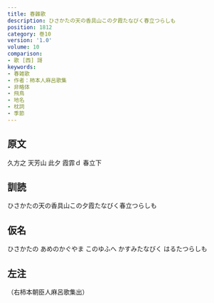 ```yaml
---
title: 春雜歌
description: ひさかたの天の香具山この夕霞たなびく春立つらしも
position: 1812
category: 巻10
version: '1.0'
volume: 10
comparison:
- 歌 [西] 謌
keywords:
- 春雑歌
- 作者：柿本人麻呂歌集
- 非略体
- 飛鳥
- 地名
- 枕詞
- 季節
---
```


## 原文

久方之 天芳山 此夕 霞霏ｄ 春立下

## 訓読

ひさかたの天の香具山この夕霞たなびく春立つらしも

## 仮名

ひさかたの あめのかぐやま このゆふへ かすみたなびく はるたつらしも

## 左注

（右柿本朝臣人麻呂歌集出）
